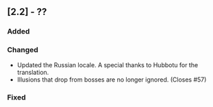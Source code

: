 ## [2.2] - ??
### Added

### Changed
- Updated the Russian locale. A special thanks to Hubbotu for the translation.
- Illusions that drop from bosses are no longer ignored. (Closes #57)

### Fixed